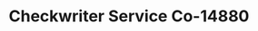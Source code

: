 ---
f_zip-code: 19006
f_state-code: PA
title: Checkwriter Service Co-14880
f_phone: 215-396-8690
f_city-only: Huntingdon Valley
f_address: 1840 County Line Road Suite 104 Huntingdon Valley
f_location-unique-id: '14880'
slug: checkwriter-service-co-14880
updated-on: '2024-05-30T13:46:58.046Z'
created-on: '2024-05-30T13:36:59.803Z'
published-on: '2024-05-30T13:54:32.469Z'
f_city-state: cms/city/huntingdon-valley-pa.md
f_company: cms/company/checkwriter-service-co.md
f_state: cms/state/pennsylvania.md
layout: '[payday-loan].html'
tags: payday-loan
---